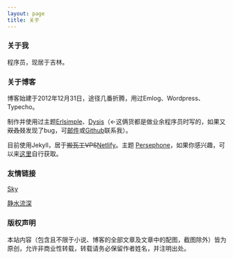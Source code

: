 ```yaml
---
layout: page
title: 关于
---
```


### 关于我

程序员，现居于吉林。

### 关于博客

博客始建于2012年12月31日，途径几番折腾，用过Emlog、Wordpress、Typecho。

制作并使用过主题[Erlsimple](https://github.com/erlzhang/erlsimple)、[Dysis](https://github.com/erlzhang/dysis)（←这俩货都是做业余程序员时写的，如果又~~双叒叕~~发现了bug，可[邮件](mailto:zhangshiyu1992@hotmail.com)或[Github](https://github.com/erlzhang)联系我）。

目前使用Jekyll，居于~~搬瓦工VPS~~[Netlify](https://www.netlify.com/)。主题 [Persephone](https://github.com/erlzhang/jekyll-theme-persephone)，如果你感兴趣，可以来[这里](https://github.com/erlzhang/jekyll-theme-persephone)自行获取。

### 友情链接

[Sky](https://sky.erl.im/)

[静水流深](https://www.geekboy.org/)

### 版权声明

本站内容（包含且不限于小说、博客的全部文章及文章中的配图，截图除外）皆为原创，允许非商业性转载，转载请务必保留作者姓名，并注明出处。
